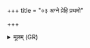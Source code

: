+++
title = "०३ अग्ने प्रेहि प्रथमो"

+++
<details><summary>मूलम् (GR)</summary>

अग्ने प्रेहि प्रथमो देवयतां  
चक्षुर् देवानाम् उत मर्त्यानाम् ।  
इयक्षमाणा भृगुभिः सजोषसः  
स्वर् यन्तु यजमानाः स्वस्ति ॥
</details>